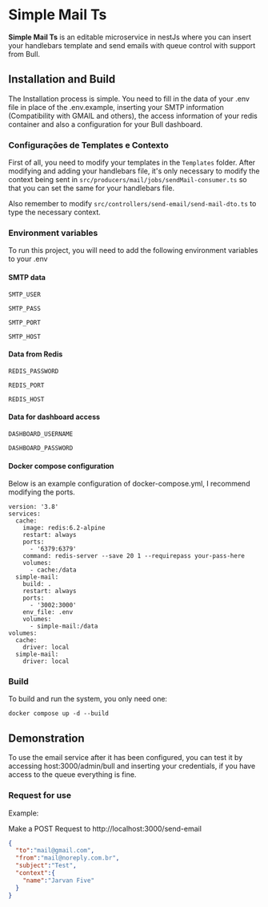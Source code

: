 
# Simple Mail Ts

**Simple Mail Ts** is an editable microservice in nestJs where you can insert your handlebars template and send emails with queue control with support from Bull.


## Installation and Build

The Installation process is simple. You need to fill in the data of your .env file in place of the .env.example, inserting your SMTP information (Compatibility with GMAIL and others), the access information of your redis container and also a configuration for your Bull dashboard.
### Configurações de Templates e Contexto

First of all, you need to modify your templates in the `Templates` folder.
After modifying and adding your handlebars file, it's only necessary to modify the context being sent in `src/producers/mail/jobs/sendMail-consumer.ts` so that you can set the same for your handlebars file.

Also remember to modify `src/controllers/send-email/send-mail-dto.ts` to type the necessary context.


### Environment variables

To run this project, you will need to add the following environment variables to your .env
#### SMTP data

`SMTP_USER`

`SMTP_PASS`

`SMTP_PORT`

`SMTP_HOST`

#### Data from Redis

`REDIS_PASSWORD`

`REDIS_PORT`

`REDIS_HOST`

#### Data for dashboard access

`DASHBOARD_USERNAME`

`DASHBOARD_PASSWORD`

#### Docker compose configuration

Below is an example configuration of docker-compose.yml, I recommend modifying the ports.

```YML
version: '3.8'
services:
  cache:
    image: redis:6.2-alpine
    restart: always
    ports:
      - '6379:6379'
    command: redis-server --save 20 1 --requirepass your-pass-here
    volumes: 
      - cache:/data
  simple-mail:
    build: .
    restart: always
    ports:
      - '3002:3000'
    env_file: .env
    volumes:
      - simple-mail:/data
volumes:
  cache:
    driver: local
  simple-mail:
    driver: local
```

### Build

To build and run the system, you only need one:

```
docker compose up -d --build
```

    
## Demonstration

To use the email service after it has been configured, you can test it by accessing host:3000/admin/bull and inserting your credentials, if you have access to the queue everything is fine.

### Request for use

Example:

Make a POST Request to http://localhost:3000/send-email
```json
{
  "to":"mail@gmail.com",
  "from":"mail@noreply.com.br",
  "subject":"Test",
  "context":{
    "name":"Jarvan Five"
  }
}
```

